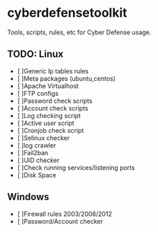 cyberdefensetoolkit
===================

Tools, scripts, rules, etc for Cyber Defense usage. 


TODO:
Linux
----------

- [ ]Generic Ip tables rules 
- [ ]Meta packages (ubuntu,centos)
- [ ]Apache Virtualhost
- [ ]FTP configs
- [ ]Password check scripts
- [ ]Account check scripts
- [ ]Log checking script
- [ ]Active user script
- [ ]Cronjob check script
- [ ]Selinux checker
- [ ]log crawler
- [ ]Fail2ban    
- [ ]UID checker   
- [ ]Check running services/listening ports   
- [ ]Disk Space   


Windows
-----------

- [ ]Firewall rules 2003/2008/2012
- [ ]Password/Account checker
